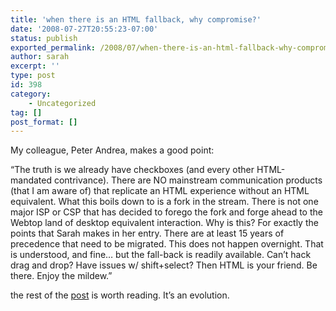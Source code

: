 ```yaml
---
title: 'when there is an HTML fallback, why compromise?'
date: '2008-07-27T20:55:23-07:00'
status: publish
exported_permalink: /2008/07/when-there-is-an-html-fallback-why-compromise
author: sarah
excerpt: ''
type: post
id: 398
category:
    - Uncategorized
tag: []
post_format: []
---
```

My colleague, Peter Andrea, makes a good point:

“The truth is we already have checkboxes (and every other HTML-mandated contrivance). There are NO mainstream communication products (that I am aware of) that replicate an HTML experience without an HTML equivalent. What this boils down to is a fork in the stream. There is not one major ISP or CSP that has decided to forego the fork and forge ahead to the Webtop land of desktop equivalent interaction. Why is this? For exactly the points that Sarah makes in her entry. There are at least 15 years of precedence that need to be migrated. This does not happen overnight. That is understood, and fine… but the fall-back is readily available. Can’t hack drag and drop? Have issues w/ shift+select? Then HTML is your friend. Be there. Enjoy the mildew.”

the rest of the [post](http://citizenlaszlo.blogspot.com/2008/07/checkboxes-response.html) is worth reading. It’s an evolution.